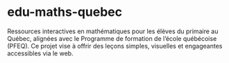 # edu-maths-quebec
Ressources interactives en mathématiques pour les élèves du primaire au Québec, alignées avec le Programme de formation de l’école québécoise (PFEQ). Ce projet vise à offrir des leçons simples, visuelles et engageantes accessibles via le web.

